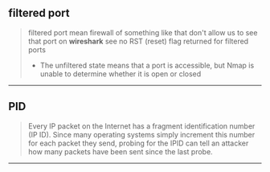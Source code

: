 ## filtered port
> filtered port mean firewall of something like that don't allow us to see that port
> on **wireshark** see no RST (reset) flag returned for filtered ports
> * The unfiltered state means that a port is accessible, but Nmap is unable to determine whether it is
open or closed
----
## PID
  > Every IP packet on the Internet has a fragment identification number (IP ID). Since many operating systems simply increment this number for each packet they send, probing for the IPID can tell an attacker how many packets have been sent since the last probe.
---
